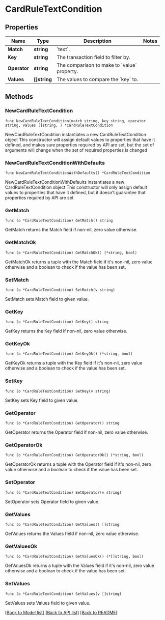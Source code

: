 # CardRuleTextCondition

## Properties

Name | Type | Description | Notes
------------ | ------------- | ------------- | -------------
**Match** | **string** | &#x60;text&#x60;. | 
**Key** | **string** | The transaction field to filter by. | 
**Operator** | **string** | The comparison to make to &#x60;value&#x60; property. | 
**Values** | **[]string** | The values to compare the &#x60;key&#x60; to. | 

## Methods

### NewCardRuleTextCondition

`func NewCardRuleTextCondition(match string, key string, operator string, values []string, ) *CardRuleTextCondition`

NewCardRuleTextCondition instantiates a new CardRuleTextCondition object
This constructor will assign default values to properties that have it defined,
and makes sure properties required by API are set, but the set of arguments
will change when the set of required properties is changed

### NewCardRuleTextConditionWithDefaults

`func NewCardRuleTextConditionWithDefaults() *CardRuleTextCondition`

NewCardRuleTextConditionWithDefaults instantiates a new CardRuleTextCondition object
This constructor will only assign default values to properties that have it defined,
but it doesn't guarantee that properties required by API are set

### GetMatch

`func (o *CardRuleTextCondition) GetMatch() string`

GetMatch returns the Match field if non-nil, zero value otherwise.

### GetMatchOk

`func (o *CardRuleTextCondition) GetMatchOk() (*string, bool)`

GetMatchOk returns a tuple with the Match field if it's non-nil, zero value otherwise
and a boolean to check if the value has been set.

### SetMatch

`func (o *CardRuleTextCondition) SetMatch(v string)`

SetMatch sets Match field to given value.


### GetKey

`func (o *CardRuleTextCondition) GetKey() string`

GetKey returns the Key field if non-nil, zero value otherwise.

### GetKeyOk

`func (o *CardRuleTextCondition) GetKeyOk() (*string, bool)`

GetKeyOk returns a tuple with the Key field if it's non-nil, zero value otherwise
and a boolean to check if the value has been set.

### SetKey

`func (o *CardRuleTextCondition) SetKey(v string)`

SetKey sets Key field to given value.


### GetOperator

`func (o *CardRuleTextCondition) GetOperator() string`

GetOperator returns the Operator field if non-nil, zero value otherwise.

### GetOperatorOk

`func (o *CardRuleTextCondition) GetOperatorOk() (*string, bool)`

GetOperatorOk returns a tuple with the Operator field if it's non-nil, zero value otherwise
and a boolean to check if the value has been set.

### SetOperator

`func (o *CardRuleTextCondition) SetOperator(v string)`

SetOperator sets Operator field to given value.


### GetValues

`func (o *CardRuleTextCondition) GetValues() []string`

GetValues returns the Values field if non-nil, zero value otherwise.

### GetValuesOk

`func (o *CardRuleTextCondition) GetValuesOk() (*[]string, bool)`

GetValuesOk returns a tuple with the Values field if it's non-nil, zero value otherwise
and a boolean to check if the value has been set.

### SetValues

`func (o *CardRuleTextCondition) SetValues(v []string)`

SetValues sets Values field to given value.



[[Back to Model list]](../README.md#documentation-for-models) [[Back to API list]](../README.md#documentation-for-api-endpoints) [[Back to README]](../README.md)


